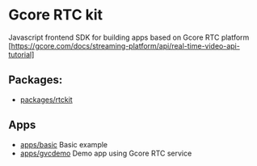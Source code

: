 # Gcore RTC kit

Javascript frontend SDK for building apps based on Gcore RTC platform [https://gcore.com/docs/streaming-platform/api/real-time-video-api-tutorial]

## Packages:
- [packages/rtckit](./packages/rtckit/README.md)

## Apps
- [apps/basic](./apps/basic/README.md)
  Basic example
- [apps/gvcdemo](./apps/gvcdemo/README.md)
  Demo app using Gcore RTC service